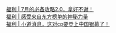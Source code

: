   
[福利 | 7月的必备攻略2.0，拿好不谢！](http://www.dianyue.me/archives/496/t25j7qb0nzov4zu8/)  
[福利 | 感受来自东方榜单的神秘力量](http://www.dianyue.me/archives/429/v1w95kzknlax9hxv/)  
[福利 | 小道消息，这对cp要登上中国银幕了！](http://www.dianyue.me/archives/551/iul525cshkqnilz3/)